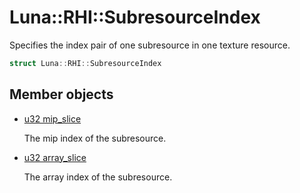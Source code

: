 # Luna::RHI::SubresourceIndex
Specifies the index pair of one subresource in one texture resource. 

```c++
struct Luna::RHI::SubresourceIndex
```

## Member objects
* [u32 mip_slice](struct_luna_1_1_r_h_i_1_1_subresource_index_1a6d27e4a4383c82f0fd25d296517f3b8b.md)

    The mip index of the subresource. 

* [u32 array_slice](struct_luna_1_1_r_h_i_1_1_subresource_index_1af0b0cad0aa42b5145951ecd38a2d88ee.md)

    The array index of the subresource. 

